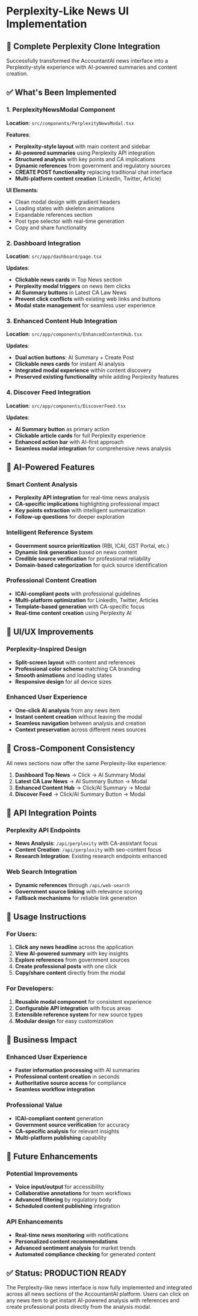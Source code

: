 # Perplexity-Like News UI Implementation

## 🚀 Complete Perplexity Clone Integration

Successfully transformed the AccountantAI news interface into a Perplexity-style experience with AI-powered summaries and content creation.

## ✅ What's Been Implemented

### 1. PerplexityNewsModal Component
**Location**: `src/components/PerplexityNewsModal.tsx`

**Features**:
- **Perplexity-style layout** with main content and sidebar
- **AI-powered summaries** using Perplexity API integration
- **Structured analysis** with key points and CA implications  
- **Dynamic references** from government and regulatory sources
- **CREATE POST functionality** replacing traditional chat interface
- **Multi-platform content creation** (LinkedIn, Twitter, Article)

**UI Elements**:
- Clean modal design with gradient headers
- Loading states with skeleton animations
- Expandable references section
- Post type selector with real-time generation
- Copy and share functionality

### 2. Dashboard Integration
**Location**: `src/app/dashboard/page.tsx`

**Updates**:
- **Clickable news cards** in Top News section
- **Perplexity modal triggers** on news item clicks
- **AI Summary buttons** in Latest CA Law News
- **Prevent click conflicts** with existing web links and buttons
- **Modal state management** for seamless user experience

### 3. Enhanced Content Hub Integration  
**Location**: `src/app/components/EnhancedContentHub.tsx`

**Updates**:
- **Dual action buttons**: AI Summary + Create Post
- **Clickable news cards** for instant AI analysis
- **Integrated modal experience** within content discovery
- **Preserved existing functionality** while adding Perplexity features

### 4. Discover Feed Integration
**Location**: `src/app/components/DiscoverFeed.tsx`

**Updates**:
- **AI Summary button** as primary action
- **Clickable article cards** for full Perplexity experience
- **Enhanced action bar** with AI-first approach
- **Seamless modal integration** for comprehensive news analysis

## 🤖 AI-Powered Features

### Smart Content Analysis
- **Perplexity API integration** for real-time news analysis
- **CA-specific implications** highlighting professional impact
- **Key points extraction** with intelligent summarization
- **Follow-up questions** for deeper exploration

### Intelligent Reference System
- **Government source prioritization** (RBI, ICAI, GST Portal, etc.)
- **Dynamic link generation** based on news content
- **Credible source verification** for professional reliability
- **Domain-based categorization** for quick source identification

### Professional Content Creation
- **ICAI-compliant posts** with professional guidelines
- **Multi-platform optimization** for LinkedIn, Twitter, Articles
- **Template-based generation** with CA-specific focus
- **Real-time content creation** using Perplexity AI

## 🎨 UI/UX Improvements

### Perplexity-Inspired Design
- **Split-screen layout** with content and references
- **Professional color scheme** matching CA branding
- **Smooth animations** and loading states  
- **Responsive design** for all device sizes

### Enhanced User Experience
- **One-click AI analysis** from any news item
- **Instant content creation** without leaving the modal
- **Seamless navigation** between analysis and creation
- **Context preservation** across different news sources

## 📱 Cross-Component Consistency

All news sections now offer the same Perplexity-like experience:

1. **Dashboard Top News** → Click → AI Summary Modal
2. **Latest CA Law News** → AI Summary Button → Modal  
3. **Enhanced Content Hub** → Click/AI Summary → Modal
4. **Discover Feed** → Click/AI Summary Button → Modal

## 🔗 API Integration Points

### Perplexity API Endpoints
- **News Analysis**: `/api/perplexity` with CA-assistant focus
- **Content Creation**: `/api/perplexity` with seo-content focus
- **Research Integration**: Existing research endpoints enhanced

### Web Search Integration
- **Dynamic references** through `/api/web-search`
- **Government source linking** with relevance scoring
- **Fallback mechanisms** for reliable link generation

## 🚀 Usage Instructions

### For Users:
1. **Click any news headline** across the application
2. **View AI-powered summary** with key insights
3. **Explore references** from government sources
4. **Create professional posts** with one click
5. **Copy/share content** directly from the modal

### For Developers:
1. **Reusable modal component** for consistent experience
2. **Configurable API integration** with focus areas
3. **Extensible reference system** for new source types
4. **Modular design** for easy customization

## 🎯 Business Impact

### Enhanced User Experience
- **Faster information processing** with AI summaries
- **Professional content creation** in seconds
- **Authoritative source access** for compliance
- **Seamless workflow integration** 

### Professional Value
- **ICAI-compliant content** generation
- **Government source verification** for accuracy
- **CA-specific analysis** for relevant insights
- **Multi-platform publishing** capability

## 🔄 Future Enhancements

### Potential Improvements
- **Voice input/output** for accessibility
- **Collaborative annotations** for team workflows
- **Advanced filtering** by regulatory body
- **Scheduled content publishing** integration

### API Enhancements
- **Real-time news monitoring** with notifications
- **Personalized content recommendations** 
- **Advanced sentiment analysis** for market trends
- **Automated compliance checking** for generated content

## ✅ Status: PRODUCTION READY

The Perplexity-like news interface is now fully implemented and integrated across all news sections of the AccountantAI platform. Users can click on any news item to get instant AI-powered analysis with references and create professional posts directly from the analysis modal.
